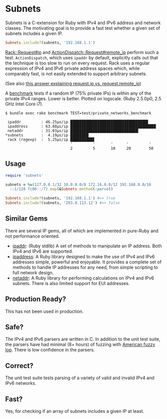 # Subnets

Subnets is a C-extension for Ruby with IPv4 and IPv6 address and
network classes. The motivating goal is to provide a fast test whether
a given set of subnets includes a given IP.

```ruby
Subnets.include?(subnets, '192.168.1.1')
```

[Rack::Request#ip](https://github.com/rack/rack/blob/2.0.4/lib/rack/request.rb#L419-L421)
and
[ActionDispatch::Request#remote_ip](https://github.com/rails/rails/blob/v5.2.0/actionpack/lib/action_dispatch/middleware/remote_ip.rb#L176-L179)
perform such a test. `ActionDispatch`, which uses `ipaddr` by default,
explicitly calls out that the technique is too slow to run on every
request. Rack uses a regular expression of IPv4 and IPv6 private
address spaces which, while comparably fast, is not easily extended to
support arbitrary subnets.

(See also [this answer explaining request.ip
vs. request.remote_ip](https://stackoverflow.com/a/43014286/454156))

A [benchmark](test/private_networks_benchmark.rb) tests if a random IP
(75% private IPs) is within any of the private IPv4 ranges. Lower is
better. Plotted on logscale. (Ruby 2.5.0p0, 2.5 GHz Intel Core i7).

```
$ bundle exec rake benchmark TEST=test/private_networks_benchmark
    
 ipaddr         : 46.25μs/ip ██████████████████████████████████▋
 ipaddress      : 63.88μs/ip ██████████████████████████████████████▏
 netaddr        : 31.03μs/ip ██████████████████████████████▎
*subnets        :  4.19μs/ip ████████▏
 rack (regexp)  :  5.25μs/ip ██████████▋
                             '         '       '      '         '
                             2         5       10     20        50
```

## Usage

```ruby
require 'subnets'

subnets = %w(127.0.0.1/32 10.0.0.0/8 172.16.0.0/12 192.168.0.0/16
  ::1/128 fc00::/7).map(&Subnets.method(:parse))

Subnets.include?(subnets, '192.168.1.1') #=> true
Subnets.include?(subnets, '203.0.113.12') #=> false
```

## Similar Gems

There are several IP gems, all of which are implemented in pure-Ruby
and not performance oriented.

- [ipaddr](https://github.com/ruby/ipaddr): (Ruby stdlib) A set of
  methods to manipulate an IP address. Both IPv4 and IPv6 are
  supported.
- [ipaddress](https://github.com/ipaddress-gem/ipaddress): A Ruby
  library designed to make the use of IPv4 and IPv6 addresses simple,
  powerful and enjoyable. It provides a complete set of methods to
  handle IP addresses for any need, from simple scripting to full
  network design.
- [netaddr](https://github.com/dspinhirne/netaddr-rb): A Ruby library
  for performing calculations on IPv4 and IPv6 subnets. There is also
  limited support for EUI addresses.

## Production Ready?

This has not been used in production.

## Safe?

The IPv4 and IPv6 parsers are written in C. In addition to the unit
test suite, the parsers have had minimal (8+ hours) of fuzzing with
[American fuzzy lop](http://lcamtuf.coredump.cx/afl/). There is low
confidence in the parsers.

## Correct?

The unit test suite tests parsing of a variety of valid and invalid
IPv4 and IPv6 networks.

## Fast?

Yes, for checking if an array of subnets includes a given IP at least.
